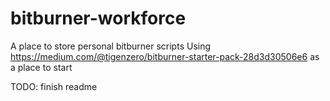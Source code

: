 # bitburner-workforce
A place to store personal bitburner scripts 
Using https://medium.com/@tigenzero/bitburner-starter-pack-28d3d30506e6 as a place to start

TODO: finish readme

